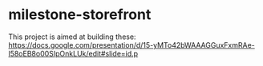 # milestone-storefront
This project is aimed at building these:
https://docs.google.com/presentation/d/15-yMTo42bWAAAGGuxFxmRAe-l58oEB8o00SIpOnkLUk/edit#slide=id.p
